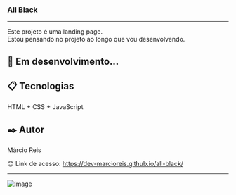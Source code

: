 ### All Black

---

Este projeto é uma landing page.<br>
Estou pensando no projeto ao longo que vou desenvolvendo.

## 🚀 Em desenvolvimento...

## 📋 Tecnologias
HTML + CSS + JavaScript

## ✒️ Autor
Márcio Reis

😊 Link de acesso: https://dev-marcioreis.github.io/all-black/


---
![image](https://github.com/dev-marcioreis/all-black/assets/122680054/01f48558-be1f-41dd-988d-cad4b2b8d966)
